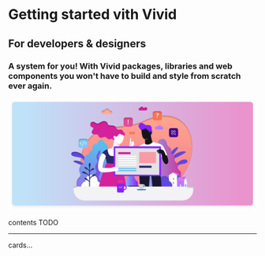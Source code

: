 # Getting started vith Vivid

## For developers & designers

### A system for you! With Vivid packages, libraries and web components you won't have to build and style from scratch ever again.

<p align="center">
  <img src="assets/images/getting-started.svg"></img>
</p>

contents TODO

---

cards...